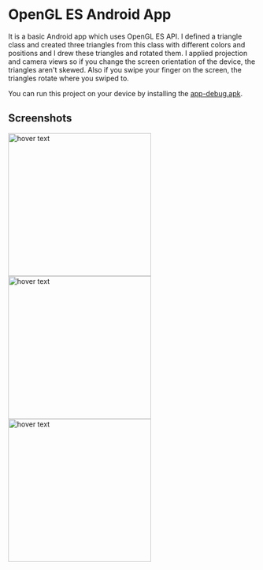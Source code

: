 # OpenGL ES Android App
It is a basic Android app which uses OpenGL ES API. I defined a triangle class and created three triangles from this class with different colors and positions and I drew these triangles and rotated them. I applied projection and camera views so if you change the screen orientation of the device, the triangles aren't skewed. Also if you swipe your finger on the screen, the triangles rotate where you swiped to.

You can run this project on your device by installing the [app-debug.apk](https://github.com/burhanelgun/OpenGL-ES-Android-Application/raw/master/app-debug.apk).

## Screenshots
<p float="left">
<img src="https://github.com/burhanelgun/OpenGL-ES-Android-Application/blob/master/Screenshot_20190213-232412.jpg" width="290" title="hover text">
<img src="https://github.com/burhanelgun/OpenGL-ES-Android-Application/blob/master/Screenshot_20190213-232423.jpg" width="290" title="hover text">
<img src="https://github.com/burhanelgun/OpenGL-ES-Android-Application/blob/master/Screenshot_20190213-232426.jpg" width="290" title="hover text">
</p>
